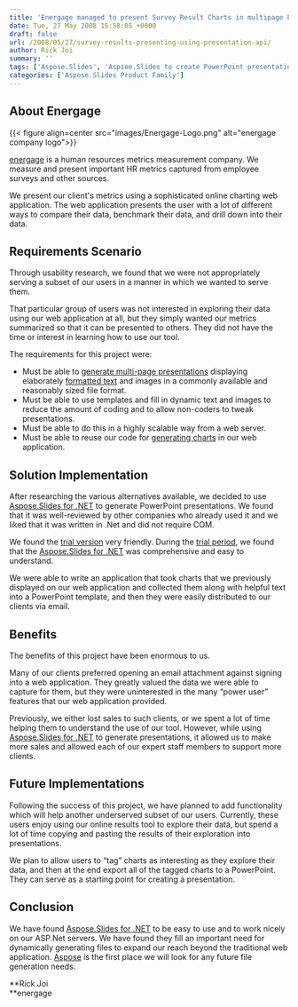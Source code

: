 ```yaml
---
title: 'Energage managed to present Survey Result Charts in multipage PowerPoint Presentations'
date: Tue, 27 May 2008 15:58:05 +0000
draft: false
url: /2008/05/27/survey-results-presenting-using-presentation-api/
author: Rick Joi
summary: ''
tags: ['Aspose.Slides', 'Aspsoe.Slides to create PowerPoint presentations', 'Create PPTX templates', 'Create Presentations dynamically using a template', 'Create multi-page Presentations using .NET API', 'Export tagged charts to PowerPoint presentations', 'Generate Presentations dynamically', 'Success Stories']
categories: ['Aspose.Slides Product Family']
---
```


## About Energage



{{< figure align=center src="images/Energage-Logo.png" alt="energage company logo">}}


[energage][1] is a human resources metrics measurement company. We measure and present important HR metrics captured from employee surveys and other sources.

We present our client's metrics using a sophisticated online charting web application. The web application presents the user with a lot of different ways to compare their data, benchmark their data, and drill down into their data.

## Requirements Scenario

Through usability research, we found that we were not appropriately serving a subset of our users in a manner in which we wanted to serve them.

That particular group of users was not interested in exploring their data using our web application at all, but they simply wanted our metrics summarized so that it can be presented to others. They did not have the time or interest in learning how to use our tool.

The requirements for this project were:

*   Must be able to [generate multi-page presentations][2] displaying elaborately [formatted text][3] and images in a commonly available and reasonably sized file format.
*   Must be able to use templates and fill in dynamic text and images to reduce the amount of coding and to allow non-coders to tweak presentations.
*   Must be able to do this in a highly scalable way from a web server.
*   Must be able to reuse our code for [generating charts][4] in our web application.

## Solution Implementation

After researching the various alternatives available, we decided to use [Aspose.Slides for .NET][5] to generate PowerPoint presentations. We found that it was well-reviewed by other companies who already used it and we liked that it was written in .Net and did not require COM.

We found the [trial version][6] very friendly. During the [trial period][7], we found that the [Aspose.Slides for .NET][8] was comprehensive and easy to understand.

We were able to write an application that took charts that we previously displayed on our web application and collected them along with helpful text into a PowerPoint template, and then they were easily distributed to our clients via email.

## Benefits

The benefits of this project have been enormous to us.

Many of our clients preferred opening an email attachment against signing into a web application. They greatly valued the data we were able to capture for them, but they were uninterested in the many “power user” features that our web application provided.

Previously, we either lost sales to such clients, or we spent a lot of time helping them to understand the use of our tool. However, while using [Aspose.Slides for .NET][9] to generate presentations, it allowed us to make more sales and allowed each of our expert staff members to support more clients.

## Future Implementations

Following the success of this project, we have planned to add functionality which will help another underserved subset of our users. Currently, these users enjoy using our online results tool to explore their data, but spend a lot of time copying and pasting the results of their exploration into presentations.

We plan to allow users to “tag” charts as interesting as they explore their data, and then at the end export all of the tagged charts to a PowerPoint. They can serve as a starting point for creating a presentation.

## Conclusion

We have found [Aspose.Slides for .NET][10] to be easy to use and to work nicely on our ASP.Net servers. We have found they fill an important need for dynamically generating files to expand our reach beyond the traditional web application. [Aspose][11] is the first place we will look for any future file generation needs.

**Rick Joi  
**energage




[1]: https://www.energage.com/
[2]: https://docs.aspose.com/display/slidesnet/Creating+and+Opening
[3]: https://docs.aspose.com/display/slidesnet/Manipulating+Text
[4]: https://docs.aspose.com/display/slidesnet/Powerpoint+Charts
[5]: https://products.aspose.com/slides/net
[6]: https://downloads.aspose.com/slides/net
[7]: https://downloads.aspose.com/slides/net
[8]: https://products.aspose.com/slides/net
[9]: https://products.aspose.com/slides/net
[10]: https://products.aspose.com/slides/net
[11]: https://www.aspose.com/




